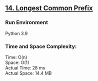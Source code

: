 ## [14. Longest Common Prefix](https://leetcode.com/problems/longest-common-prefix/)

### Run Environment
Python 3.9

### Time and Space Complexity:
Time: O(n)  
Space: O(1)  
Actual Time: 28 ms  
Actual Space: 14.4 MB
